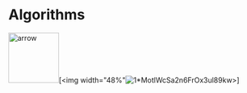 # Algorithms

<img width="100" alt="arrow" src="https://user-images.githubusercontent.com/19231569/213458967-d77d1ede-cbb8-4cda-8d58-7ac2a1c70503.png">[<img width="48%"![1*MotlWcSa2n6FrOx3ul89kw](https://user-images.githubusercontent.com/111147520/224722633-4514c7d6-b10e-41d0-8942-80147bdb88ff.png)>]
